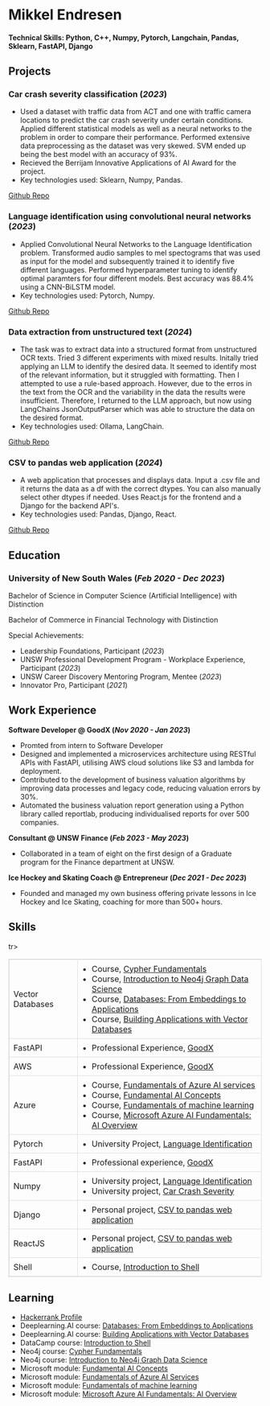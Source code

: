 # Mikkel Endresen

#### Technical Skills: Python, C++, Numpy, Pytorch, Langchain, Pandas, Sklearn, FastAPI, Django

## Projects

### Car crash severity classification (_2023_)  <a name="car-crash-severity-classification"></a>
- Used a dataset with traffic data from ACT and one with traffic camera locations to predict the car crash severity under certain conditions. Applied different statistical models as well as a neural networks to the problem in order to compare their performance. Performed extensive data preprocessing as the dataset was very skewed. SVM ended up being the best model with an accuracy of 93%.
- Recieved the Berrijam Innovative Applications of AI Award for the project.
- Key technologies used: Sklearn, Numpy, Pandas.
  
[Github Repo](https://github.com/MikkelEndresen/portfolio/tree/main/TheLastOfUs)

### Language identification using convolutional neural networks (_2023_) <a name="language-identification-using-convolutional-neural-networks"></a>
- Applied Convolutional Neural Networks to the Language Identification problem. Transformed audio samples to mel spectograms that was used as input for the model and subsequently trained it to identify five different languages. Performed hyperparameter tuning to identify optimal paramters for four different models. Best accuracy was 88.4% using a CNN-BiLSTM model.
- Key technologies used: Pytorch, Numpy.

[Github Repo](https://github.com/MikkelEndresen/portfolio/tree/main/LanguageIdentification)

### Data extraction from unstructured text (_2024_)  <a name="data-extraction-from-unstructured-text"></a>
- The task was to extract data into a structured format from unstructured OCR texts. Tried 3 different experiments with mixed results. Initally tried applying an LLM to identify the desired data. It seemed to identify most of the relevant information, but it struggled with formatting. Then I attempted to use a rule-based approach. However, due to the erros in the text from the OCR and the variability in the data the results were insufficient. Therefore, I returned to the LLM approach, but now using LangChains JsonOutputParser which was able to structure the data on the desired format.
- Key technologies used: Ollama, LangChain.

[Github Repo](https://github.com/MikkelEndresen/DataExtractionFromText)

### CSV to pandas web application (_2024_)  <a name="CSV-to-pandas-web-application"></a>
- A web application that processes and displays data. Input a .csv file and it returns the data as a df with the correct dtypes. You can also manually select other dtypes if needed. Uses React.js for the frontend and a Django for the backend API's.
- Key technologies used: Pandas, Django, React.

[Github Repo](https://github.com/MikkelEndresen/DataCleaning)

## Education

### University of New South Wales  (_Feb 2020 - Dec 2023_) <a name="unsw"></a>

  Bachelor of Science in Computer Science (Artificial Intelligence) with Distinction
  
  Bachelor of Commerce in Financial Technology with Distinction
  
  Special Achievements:
  - Leadership Foundations, Participant  (_2023_)
  - UNSW Professional Development Program - Workplace Experience, Participant  (_2023_)
  - UNSW Career Discovery Mentoring Program, Mentee  (_2023_)
  - Innovator Pro, Participant  (_2021_)

## Work Experience

**Software Developer @ GoodX (_Nov 2020 - Jan 2023_)**  <a name="software-developer"></a>
- Promted from intern to Software Developer
- Designed and implemented a microservices architecture using RESTful APIs with FastAPI, utilising AWS cloud solutions like S3 and lambda for deployment. 
- Contributed to the development of business valuation algorithms by improving data processes and legacy code, reducing valuation errors by 30%.
- Automated the business valuation report generation using a Python library called reportlab, producing individualised reports for over 500 companies.


**Consultant @ UNSW Finance (_Feb 2023 - May 2023_)**  <a name="consultant"></a>
- Collaborated in a team of eight on the first design of a Graduate program for the Finance department at UNSW. 


**Ice Hockey and Skating Coach @ Entrepreneur (_Dec 2021 - Dec 2023_)** <a name="entrepreneur"></a>
- Founded and managed my own business offering private lessons in Ice Hockey and Ice Skating, coaching for more than 500+ hours.


<style>
  .skills-table {
    width: 100%;
    border-collapse: collapse;
    border: 1px solid #ddd;
  }
  .skills-table th, .skills-table td {
    border: 1px solid #ddd;
    padding: 8px;
    text-align: left;
  }
  .skills-table th {
    background-color: #f2f2f2;
  }
  .skills-table ul {
    margin: 0;
    padding-left: 20px;
  }
  /* Add this rule for vertical lines */
  .skills-table td, .skills-table th {
    border-right: 1px solid #ddd;
  }
  /* Add this rule to remove the right border from the last column */
  .skills-table td:last-child, .skills-table th:last-child {
    border-right: none;
  }
</style>


<h2>Skills</h2>
<table class="skills-table">
  <tbody>
    <tr>
      <td>Vector Databases</td>
      <td>
        <ul>
          <li>Course, <a href="cypher-fundamentals">Cypher Fundamentals</a></li>
          <li>Course, <a href="introduction-to-neo4j-graph-data-science">Introduction to Neo4j Graph Data Science</a></li>
          <li>Course, <a href="databases:-from-embeddings-to-applications">Databases: From Embeddings to Applications</a></li>
          <li>Course, <a href="building-applications-with-vector-databases">Building Applications with Vector Databases</a></li>
        </ul>
      </td>
    </tr>
    <tr>
      <td>FastAPI</td>
      <td>
        <ul>
          <li>Professional Experience, <a href="software-developer">GoodX</a></li>
        </ul>
      </td>
    </tr>
    <tr>
      <td>AWS</td>
      <td>
        <ul>
          <li>Professional Experience, <a href="software-developer">GoodX</a></li>
        </ul>
      </td>
    </tr>
    <tr>
      <td>Azure</td>
      <td>
        <ul>
          <li>Course, <a href="fundamentals-of-azure-ai-services">Fundamentals of Azure AI services</a></li>
          <li>Course, <a href="fundamental-ai-concepts">Fundamental AI Concepts</a></li>
          <li>Course, <a href="fundamentals-of-machine-learning">Fundamentals of machine learning</a></li>
          <li>Course, <a href="microsoft-azure-ai-fundamentals:-ai-overview">Microsoft Azure AI Fundamentals: AI Overview</a></li>
        </ul>
      </td>
    </tr>
    <tr>
      <td>Pytorch</td>
      <td>
        <ul>
          <li>University Project, <a href="#language-identification-using-convolutional-neural-networks">Language Identification</a></li>
        </ul>
      </td>
    </tr>
    <tr>
      <td>FastAPI</td>
      <td>
        <ul>
          <li>Professional experience, <a href="#Softwar-Developer-@-GoodX">GoodX</a></li>
        </ul>
      </td>
    </tr>
    <tr>
      <td>Numpy</td>
      <td>
        <ul>
          <li>University project, <a href="#language-identification-using-convolutional-neural-networks">Language Identification</a></li>
          <li>University project, <a href="#car-crash-severity-classification">Car Crash Severity</a></li>
        </ul>
      </td>
    </tr>
    <tr>
      <td>Django</td>
      <td>
        <ul>
          <li>Personal project, <a href="CSV-to-pandas-web-application">CSV to pandas web application</a></li>
        </ul>
      </td>
    </tr>
    <tr>
      <td>ReactJS</td>
      <td>
        <ul>
          <li>Personal project, <a href="CSV-to-pandas-web-application">CSV to pandas web application</a></li>
        </ul>
      </td>
    </tr>
    tr>
      <td>Shell</td>
      <td>
        <ul>
          <li>Course, <a href="introduction-to-shell">Introduction to Shell</a></li>
        </ul>
      </td>
    </tr>
  </tbody>
</table>



## Learning
- [Hackerrank Profile](https://www.hackerrank.com/profile/endresen_mikkel)  <a name="hackerrank"></a>
- Deeplearning.AI course: [Databases: From Embeddings to Applications](https://learn.deeplearning.ai/accomplishments/4b82e5ea-042f-408c-8ad2-6c81675f916c?usp=sharing) <a name="databases:-from-embeddings-to-applications"></a>
- Deeplearning.AI course: [Building Applications with Vector Databases](https://learn.deeplearning.ai/accomplishments/e6ffc5ae-e56e-4f19-b473-37a482089334)  <a name="building-applications-with-vector-databases"></a>
- DataCamp course: [Introduction to Shell](https://www.datacamp.com/completed/statement-of-accomplishment/course/095dfc1407b0f0a600a1185b54581dac52f06d4b)  <a name="introduction-to-shell"></a>
- Neo4j course: [Cypher Fundamentals](https://graphacademy.neo4j.com/c/59055e2b-b506-4297-986d-75186097348c/)  <a name="cypher-fundamentals"></a>
- Neo4j course: [Introduction to Neo4j Graph Data Science](https://graphacademy.neo4j.com/c/853a8c4f-0da6-4d73-8e96-0770751b3557/)  <a name="introduction-to-neo4j-graph-data-science"></a>
- Microsoft module: [Fundamental AI Concepts](https://learn.microsoft.com/en-us/users/mikkelendresen-2694/achievements/4s75de7k)  <a name="fundamental-ai-concepts"></a>
- Microsoft module: [Fundamentals of Azure AI Services](https://learn.microsoft.com/nb-no/users/mikkelendresen-2694/achievements/vkfhz7em?ref=https%3A%2F%2Fwww.linkedin.com%2F)  <a name="fundamentals-of-azure-ai-services"></a>
- Microsoft module: [Fundamentals of machine learning](https://learn.microsoft.com/en-us/users/mikkelendresen-2694/achievements/pta9r854)  <a name="fundamentals-of-machine-learning"></a>
- Microsoft module: [Microsoft Azure AI Fundamentals: AI Overview](https://learn.microsoft.com/nb-no/users/mikkelendresen-2694/achievements/wagth3fn?ref=https%3A%2F%2Fwww.linkedin.com%2F)  <a name="microsoft-azure-ai-fundamentals:-ai-overview"></a>






